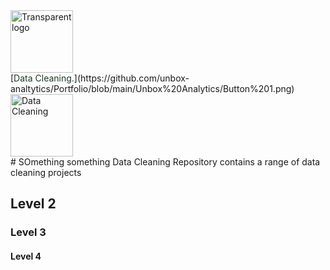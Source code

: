 <img width="100" alt="Transparent logo" src="https://github.com/user-attachments/assets/de0e28db-03ad-4a0c-b02e-d4f3ed0c4b5c" />
<br /> 
[<span style="color: #1D3922;">Data Cleaning.</span>](https://github.com/unbox-analtytics/Portfolio/blob/main/Unbox%20Analytics/Button%201.png)

<img width="100" alt="Data Cleaning" src="https://github.com/unbox-analtytics/Portfolio/blob/main/Unbox%20Analytics/Button%201.pnghttps://github.com/user-attachments/assets/de0e28db-03ad-4a0c-b02e-d4f3ed0c4b5c" />
<br /> 
# SOmething something
Data Cleaning
Repository contains a range of data cleaning projects



## Level 2
### Level 3
#### Level 4


